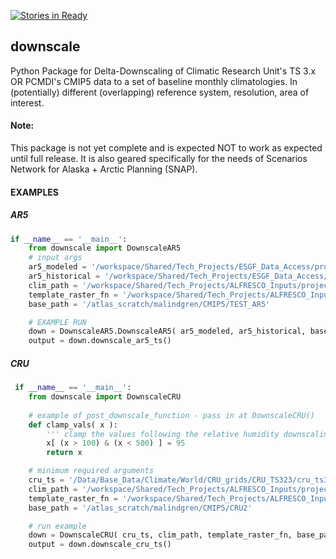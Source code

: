 [![Stories in Ready](https://badge.waffle.io/ua-snap/downscale.svg?label=ready&title=Ready)](http://waffle.io/ua-snap/downscale)

downscale
---------

Python Package for Delta-Downscaling of Climatic Research Unit's TS 3.x OR PCMDI's CMIP5 data to a set of baseline 
monthly climatologies. In (potentially) different (overlapping) reference system, resolution, area of interest.

#### Note:
This package is not yet complete and is expected NOT to work as expected until full release.  It is also geared specifically
for the needs of Scenarios Network for Alaska + Arctic Planning (SNAP).

#### EXAMPLES

##### AR5
```python
if __name__ == '__main__':
	from downscale import DownscaleAR5
	# input args
	ar5_modeled = '/workspace/Shared/Tech_Projects/ESGF_Data_Access/project_data/data/prepped/clt_prepped/IPSL-CM5A-LR/clt/clt_Amon_IPSL-CM5A-LR_rcp26_r1i1p1_200601_210012.nc'
	ar5_historical = '/workspace/Shared/Tech_Projects/ESGF_Data_Access/project_data/data/prepped/clt_prepped/IPSL-CM5A-LR/clt/clt_Amon_IPSL-CM5A-LR_historical_r1i1p1_185001_200512.nc'
	clim_path = '/workspace/Shared/Tech_Projects/ALFRESCO_Inputs/project_data/TEM_Data/cru_october_final/cru_cl20/cld/akcan'
	template_raster_fn = '/workspace/Shared/Tech_Projects/ALFRESCO_Inputs/project_data/TEM_Data/templates/tas_mean_C_AR5_GFDL-CM3_historical_01_1860.tif'
	base_path = '/atlas_scratch/malindgren/CMIP5/TEST_AR5'

	# EXAMPLE RUN
	down = DownscaleAR5.DownscaleAR5( ar5_modeled, ar5_historical, base_path, clim_path, template_raster_fn=template_raster_fn, ncores=32 ) #, climatology_begin, climatology_end, plev, absolute, metric, ncores )
	output = down.downscale_ar5_ts()
```

##### CRU
```python
 if __name__ == '__main__':
 	from downscale import DownscaleCRU
 
 	# example of post_downscale_function - pass in at DownscaleCRU()
 	def clamp_vals( x ):
 		''' clamp the values following the relative humidity downscaling '''
 		x[ (x > 100) & (x < 500) ] = 95
 		return x

 	# minimum required arguments
 	cru_ts = '/Data/Base_Data/Climate/World/CRU_grids/CRU_TS323/cru_ts3.23.1901.2014.cld.dat.nc'
 	clim_path = '/workspace/Shared/Tech_Projects/ALFRESCO_Inputs/project_data/TEM_Data/cru_october_final/cru_cl20/cld/akcan'
 	template_raster_fn = '/workspace/Shared/Tech_Projects/ALFRESCO_Inputs/project_data/TEM_Data/templates/tas_mean_C_AR5_GFDL-CM3_historical_1_1860.tif'
 	base_path = '/atlas_scratch/malindgren/CMIP5/CRU2'

 	# run example
 	down = DownscaleCRU( cru_ts, clim_path, template_raster_fn, base_path, absolute=False, ncores=32 )
 	output = down.downscale_cru_ts()

```